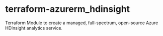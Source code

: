 # terraform-azurerm_hdinsight
Terraform Module to create a managed, full-spectrum, open-source Azure HDInsight analytics service.  
